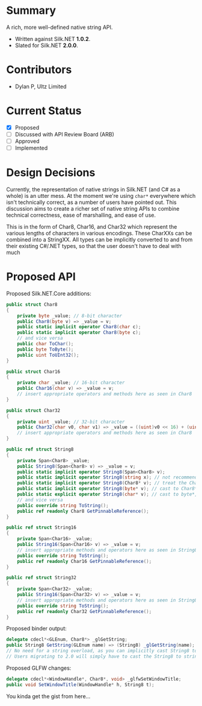 # Summary
A rich, more well-defined native string API.

- Written against Silk.NET **1.0.2**.
- Slated for Silk.NET **2.0.0**.

# Contributors
- Dylan P, Ultz Limited

# Current Status
- [x] Proposed
- [ ] Discussed with API Review Board (ARB)
- [ ] Approved
- [ ] Implemented

# Design Decisions
Currently, the representation of native strings in Silk.NET (and C# as a whole) is an utter mess.
At the moment we're using `char*` everywhere which isn't technically correct, as a number of users
have pointed out. This discussion aims to create a richer set of native string APIs to combine
technical correctness, ease of marshalling, and ease of use.

This is in the form of Char8, Char16, and Char32 which represent the various lengths of characters
in various encodings. These CharXXs can be combined into a StringXX. All types can be implicitly
converted to and from their existing C#/.NET types, so that the user doesn't have to deal with much

# Proposed API
Proposed Silk.NET.Core additions:
```cs
public struct Char8
{
    private byte _value; // 8-bit character
    public Char8(byte v) => _value = v;
    public static implicit operator Char8(char c);
    public static implicit operator Char8(byte c);
    // and vice versa
    public char ToChar();
    public byte ToByte();
    public uint ToUInt32();
}

public struct Char16
{
    private char _value; // 16-bit character
    public Char16(char v) => _value = v;
    // insert appropriate operators and methods here as seen in Char8
}

public struct Char32
{
    private uint _value; // 32-bit character
    public Char32(char v0, char v1) => _value = ((uint)v0 << 16) + (uint)v1;
    // insert appropriate operators and methods here as seen in Char8
}

public ref struct String8
{
    private Span<Char8> _value;
    public String8(Span<Char8> v) => _value = v;
    public static implicit operator String8(Span<Char8> v);
    public static implicit operator String8(string x); // not recommended for use, as we'll have to assume the encoding is UTF8.
    public static implicit operator String8(Char8* v); // treat the Char8* as null-terminated
    public static implicit operator String8(byte* v); // cast to Char8*, pass to the above.
    public static explicit operator String8(char* v); // cast to byte*, pass to the above. for maintaining back-compat with Silk.NET 1.0.
    // and vice versa
    public override string ToString();
    public ref readonly Char8 GetPinnableReference();
}

public ref struct String16
{
    private Span<Char16> _value;
    public String16(Span<Char16> v) => _value = v;
    // insert appropriate methods and operators here as seen in String8
    public override string ToString();
    public ref readonly Char16 GetPinnableReference();
}

public ref struct String32
{
    private Span<Char32> _value;
    public String16(Span<Char32> v) => _value = v;
    // insert appropriate methods and operators here as seen in String8
    public override string ToString();
    public ref readonly Char32 GetPinnableReference();
}
```

Proposed binder output:
```cs
delegate cdecl*<GLEnum, Char8*> _glGetString;
public String8 GetString(GLEnum name) => (String8) _glGetString(name);
// No need for a string overload, as you can implicitly cast String8 to string.
// Users migrating to 2.0 will simply have to cast the String8 to string (better than them having to marshal it!)
```

Proposed GLFW changes:
```cs
delegate cdecl*<WindowHandle*, Char8*, void> _glfwSetWindowTitle;
public void SetWindowTitle(WindowHandle* h, String8 t);
```

You kinda get the gist from here...
